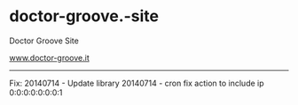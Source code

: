 doctor-groove.-site
===================

Doctor Groove Site

www.doctor-groove.it



---------------------------

Fix:
20140714 - Update library
20140714 - cron fix action to include ip 0:0:0:0:0:0:0:1
